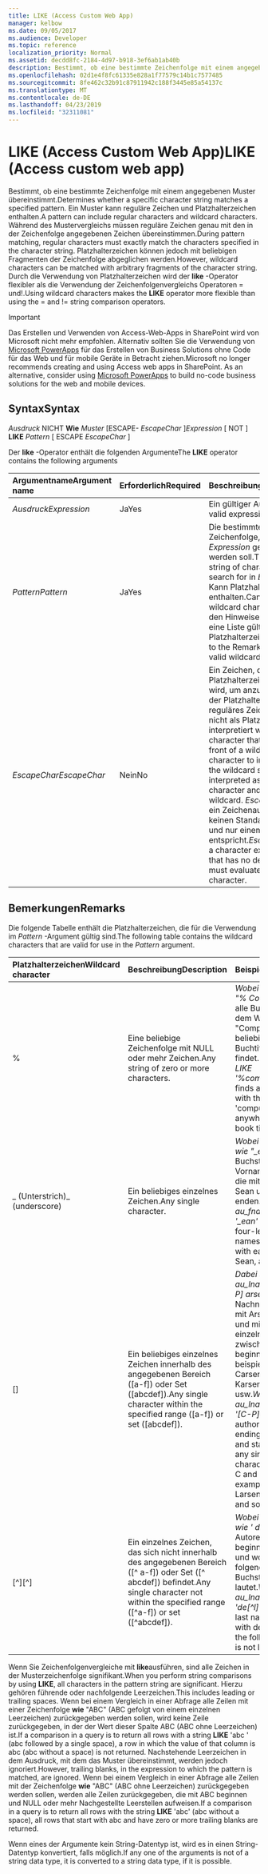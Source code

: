 ```yaml
---
title: LIKE (Access Custom Web App)
manager: kelbow
ms.date: 09/05/2017
ms.audience: Developer
ms.topic: reference
localization_priority: Normal
ms.assetid: decdd8fc-2184-4d97-b918-3ef6ab1ab40b
description: Bestimmt, ob eine bestimmte Zeichenfolge mit einem angegebenen Muster übereinstimmt. Ein Muster kann reguläre Zeichen und Platzhalterzeichen enthalten. Während des Mustervergleichs müssen reguläre Zeichen genau mit den in der Zeichenfolge angegebenen Zeichen übereinstimmen. Platzhalterzeichen können jedoch mit beliebigen Fragmenten der Zeichenfolge abgeglichen werden. Durch die Verwendung von Platzhalterzeichen wird der LIKE-Operator flexibler als die Verwendung der Zeichenfolgenvergleichs Operatoren = und!.
ms.openlocfilehash: 02d1e4f8fc61335e828a1f77579c14b1c7577485
ms.sourcegitcommit: 8fe462c32b91c87911942c188f3445e85a54137c
ms.translationtype: MT
ms.contentlocale: de-DE
ms.lasthandoff: 04/23/2019
ms.locfileid: "32311081"
---
```

# <a name="like-access-custom-web-app"></a><span data-ttu-id="9ea5e-107">LIKE (Access Custom Web App)</span><span class="sxs-lookup"><span data-stu-id="9ea5e-107">LIKE (Access custom web app)</span></span>

<span data-ttu-id="9ea5e-108">Bestimmt, ob eine bestimmte Zeichenfolge mit einem angegebenen Muster übereinstimmt.</span><span class="sxs-lookup"><span data-stu-id="9ea5e-108">Determines whether a specific character string matches a specified pattern.</span></span> <span data-ttu-id="9ea5e-109">Ein Muster kann reguläre Zeichen und Platzhalterzeichen enthalten.</span><span class="sxs-lookup"><span data-stu-id="9ea5e-109">A pattern can include regular characters and wildcard characters.</span></span> <span data-ttu-id="9ea5e-110">Während des Mustervergleichs müssen reguläre Zeichen genau mit den in der Zeichenfolge angegebenen Zeichen übereinstimmen.</span><span class="sxs-lookup"><span data-stu-id="9ea5e-110">During pattern matching, regular characters must exactly match the characters specified in the character string.</span></span> <span data-ttu-id="9ea5e-111">Platzhalterzeichen können jedoch mit beliebigen Fragmenten der Zeichenfolge abgeglichen werden.</span><span class="sxs-lookup"><span data-stu-id="9ea5e-111">However, wildcard characters can be matched with arbitrary fragments of the character string.</span></span> <span data-ttu-id="9ea5e-112">Durch die Verwendung von Platzhalterzeichen wird der **like** -Operator flexibler als die Verwendung der Zeichenfolgenvergleichs Operatoren = und!.</span><span class="sxs-lookup"><span data-stu-id="9ea5e-112">Using wildcard characters makes the **LIKE** operator more flexible than using the = and != string comparison operators.</span></span> 
  
> [!IMPORTANT]
> <span data-ttu-id="9ea5e-p103">Das Erstellen und Verwenden von Access-Web-Apps in SharePoint wird von Microsoft nicht mehr empfohlen. Alternativ sollten Sie die Verwendung von [Microsoft PowerApps](https://powerapps.microsoft.com/en-us/) für das Erstellen von Business Solutions ohne Code für das Web und für mobile Geräte in Betracht ziehen.</span><span class="sxs-lookup"><span data-stu-id="9ea5e-p103">Microsoft no longer recommends creating and using Access web apps in SharePoint. As an alternative, consider using [Microsoft PowerApps](https://powerapps.microsoft.com/en-us/) to build no-code business solutions for the web and mobile devices.</span></span> 
  
## <a name="syntax"></a><span data-ttu-id="9ea5e-115">Syntax</span><span class="sxs-lookup"><span data-stu-id="9ea5e-115">Syntax</span></span>

 <span data-ttu-id="9ea5e-116">*Ausdruck*  NICHT **Wie** *Muster*  [ESCAPE- *EscapeChar* ]</span><span class="sxs-lookup"><span data-stu-id="9ea5e-116">*Expression*  [ NOT ] **LIKE** *Pattern*  [ ESCAPE  *EscapeChar*  ]</span></span> 
  
<span data-ttu-id="9ea5e-117">Der **like** -Operator enthält die folgenden Argumente</span><span class="sxs-lookup"><span data-stu-id="9ea5e-117">The **LIKE** operator contains the following arguments</span></span> 
  
|<span data-ttu-id="9ea5e-118">**Argumentname**</span><span class="sxs-lookup"><span data-stu-id="9ea5e-118">**Argument name**</span></span>|<span data-ttu-id="9ea5e-119">**Erforderlich**</span><span class="sxs-lookup"><span data-stu-id="9ea5e-119">**Required**</span></span>|<span data-ttu-id="9ea5e-120">**Beschreibung**</span><span class="sxs-lookup"><span data-stu-id="9ea5e-120">**Description**</span></span>|
|:-----|:-----|:-----|
| <span data-ttu-id="9ea5e-121">*Ausdruck*</span><span class="sxs-lookup"><span data-stu-id="9ea5e-121">*Expression*</span></span>  <br/> |<span data-ttu-id="9ea5e-122">Ja</span><span class="sxs-lookup"><span data-stu-id="9ea5e-122">Yes</span></span>  <br/> |<span data-ttu-id="9ea5e-123">Ein gültiger Ausdruck.</span><span class="sxs-lookup"><span data-stu-id="9ea5e-123">A valid expression.</span></span>  <br/> |
| <span data-ttu-id="9ea5e-124">*Pattern*</span><span class="sxs-lookup"><span data-stu-id="9ea5e-124">*Pattern*</span></span>  <br/> |<span data-ttu-id="9ea5e-125">Ja</span><span class="sxs-lookup"><span data-stu-id="9ea5e-125">Yes</span></span>  <br/> |<span data-ttu-id="9ea5e-126">Die bestimmte Zeichenfolge, nach der in *Expression* gesucht werden soll.</span><span class="sxs-lookup"><span data-stu-id="9ea5e-126">The specific string of characters to search for in  *Expression*  .</span></span> <span data-ttu-id="9ea5e-127">Kann Platzhalterzeichen enthalten.</span><span class="sxs-lookup"><span data-stu-id="9ea5e-127">Can include wildcard characters.</span></span> <span data-ttu-id="9ea5e-128">In den Hinweisen finden Sie eine Liste gültiger Platzhalterzeichen.</span><span class="sxs-lookup"><span data-stu-id="9ea5e-128">Refer to the Remarks for a list of valid wildcard characters.</span></span>  <br/> |
| <span data-ttu-id="9ea5e-129">*EscapeChar*</span><span class="sxs-lookup"><span data-stu-id="9ea5e-129">*EscapeChar*</span></span>  <br/> |<span data-ttu-id="9ea5e-130">Nein</span><span class="sxs-lookup"><span data-stu-id="9ea5e-130">No</span></span>  <br/> |<span data-ttu-id="9ea5e-131">Ein Zeichen, das vor ein Platzhalterzeichen gestellt wird, um anzugeben, dass der Platzhalter als reguläres Zeichen und nicht als Platzhalter interpretiert werden soll.</span><span class="sxs-lookup"><span data-stu-id="9ea5e-131">A character that is put in front of a wildcard character to indicate that the wildcard should be interpreted as a regular character and not as a wildcard.</span></span>  <span data-ttu-id="9ea5e-132">*EscapeChar* ist ein Zeichenausdruck, der keinen Standardwert hat und nur einem Zeichen entspricht.</span><span class="sxs-lookup"><span data-stu-id="9ea5e-132">*EscapeChar*  is a character expression that has no default and must evaluate to only one character.</span></span>  <br/> |
   
## <a name="remarks"></a><span data-ttu-id="9ea5e-133">Bemerkungen</span><span class="sxs-lookup"><span data-stu-id="9ea5e-133">Remarks</span></span>

<span data-ttu-id="9ea5e-134">Die folgende Tabelle enthält die Platzhalterzeichen, die für die Verwendung im *Pattern* -Argument gültig sind.</span><span class="sxs-lookup"><span data-stu-id="9ea5e-134">The following table contains the wildcard characters that are valid for use in the  *Pattern*  argument.</span></span> 
  
|<span data-ttu-id="9ea5e-135">**Platzhalterzeichen**</span><span class="sxs-lookup"><span data-stu-id="9ea5e-135">**Wildcard character**</span></span>|<span data-ttu-id="9ea5e-136">**Beschreibung**</span><span class="sxs-lookup"><span data-stu-id="9ea5e-136">**Description**</span></span>|<span data-ttu-id="9ea5e-137">**Beispiel**</span><span class="sxs-lookup"><span data-stu-id="9ea5e-137">**Example**</span></span>|
|:-----|:-----|:-----|
|%  <br/> |<span data-ttu-id="9ea5e-138">Eine beliebige Zeichenfolge mit NULL oder mehr Zeichen.</span><span class="sxs-lookup"><span data-stu-id="9ea5e-138">Any string of zero or more characters.</span></span>  <br/> | <span data-ttu-id="9ea5e-139">*Wobei der Titel wie "% Computer%"* alle Buchtitel mit dem Wort "Computer" an beliebiger Stelle im Buchtitel findet.</span><span class="sxs-lookup"><span data-stu-id="9ea5e-139">*WHERE title LIKE '%computer%'*  finds all book titles with the word 'computer' anywhere in the book title.</span></span>  <br/> |
|<span data-ttu-id="9ea5e-140">_ (Unterstrich)</span><span class="sxs-lookup"><span data-stu-id="9ea5e-140">_ (underscore)</span></span>  <br/> |<span data-ttu-id="9ea5e-141">Ein beliebiges einzelnes Zeichen.</span><span class="sxs-lookup"><span data-stu-id="9ea5e-141">Any single character.</span></span>  <br/> | <span data-ttu-id="9ea5e-142">*Wobei AU_FNAME wie "_ean"* alle vier Buchstaben Vornamen findet, die mit EAN (Dean, Sean usw.) enden.</span><span class="sxs-lookup"><span data-stu-id="9ea5e-142">*WHERE au_fname LIKE '_ean'*  finds all four-letter first names that end with ean (Dean, Sean, and so on).</span></span>  <br/> |
|<span data-ttu-id="9ea5e-143">[]</span><span class="sxs-lookup"><span data-stu-id="9ea5e-143"></span></span>  <br/> |<span data-ttu-id="9ea5e-144">Ein beliebiges einzelnes Zeichen innerhalb des angegebenen Bereich ([a-f]) oder Set ([abcdef]).</span><span class="sxs-lookup"><span data-stu-id="9ea5e-144">Any single character within the specified range ([a-f]) or set ([abcdef]).</span></span>  <br/> | <span data-ttu-id="9ea5e-145">*Dabei sucht au_lname wie ' [C-P] arsen '* nach Nachnamen, die mit Arsen enden und mit einem einzelnen Zeichen zwischen C und P beginnen, beispielsweise Carsen, Larsen, Karsen usw.</span><span class="sxs-lookup"><span data-stu-id="9ea5e-145">*WHERE au_lname LIKE '[C-P]arsen'*  finds author last names ending with arsen and starting with any single character between C and P, for example Carsen, Larsen, Karsen, and so on.</span></span>  <br/> |
|<span data-ttu-id="9ea5e-146">[^]</span><span class="sxs-lookup"><span data-stu-id="9ea5e-146">[^]</span></span>  <br/> |<span data-ttu-id="9ea5e-147">Ein einzelnes Zeichen, das sich nicht innerhalb des angegebenen Bereich ([^ a-f]) oder Set ([^ abcdef]) befindet.</span><span class="sxs-lookup"><span data-stu-id="9ea5e-147">Any single character not within the specified range ([^a-f]) or set ([^abcdef]).</span></span>  <br/> | <span data-ttu-id="9ea5e-148">*Wobei au_lname wie ' de [^ l]% '* alle Autorennachnamen beginnend mit de und wobei der folgende Buchstabe nicht l lautet.</span><span class="sxs-lookup"><span data-stu-id="9ea5e-148">*WHERE au_lname LIKE 'de[^l]%'*  all author last names starting with de and where the following letter is not l.</span></span>  <br/> |
   
<span data-ttu-id="9ea5e-149">Wenn Sie Zeichenfolgenvergleiche mit **like**ausführen, sind alle Zeichen in der Musterzeichenfolge signifikant.</span><span class="sxs-lookup"><span data-stu-id="9ea5e-149">When you perform string comparisons by using **LIKE**, all characters in the pattern string are significant.</span></span> <span data-ttu-id="9ea5e-150">Hierzu gehören führende oder nachfolgende Leerzeichen.</span><span class="sxs-lookup"><span data-stu-id="9ea5e-150">This includes leading or trailing spaces.</span></span> <span data-ttu-id="9ea5e-151">Wenn bei einem Vergleich in einer Abfrage alle Zeilen mit einer Zeichenfolge **wie** "ABC" (ABC gefolgt von einem einzelnen Leerzeichen) zurückgegeben werden sollen, wird keine Zeile zurückgegeben, in der der Wert dieser Spalte ABC (ABC ohne Leerzeichen) ist.</span><span class="sxs-lookup"><span data-stu-id="9ea5e-151">If a comparison in a query is to return all rows with a string **LIKE** 'abc ' (abc followed by a single space), a row in which the value of that column is abc (abc without a space) is not returned.</span></span> <span data-ttu-id="9ea5e-152">Nachstehende Leerzeichen in dem Ausdruck, mit dem das Muster übereinstimmt, werden jedoch ignoriert.</span><span class="sxs-lookup"><span data-stu-id="9ea5e-152">However, trailing blanks, in the expression to which the pattern is matched, are ignored.</span></span> <span data-ttu-id="9ea5e-153">Wenn bei einem Vergleich in einer Abfrage alle Zeilen mit der Zeichenfolge **wie** "ABC" (ABC ohne Leerzeichen) zurückgegeben werden sollen, werden alle Zeilen zurückgegeben, die mit ABC beginnen und NULL oder mehr Nachgestellte Leerstellen aufweisen.</span><span class="sxs-lookup"><span data-stu-id="9ea5e-153">If a comparison in a query is to return all rows with the string **LIKE** 'abc' (abc without a space), all rows that start with abc and have zero or more trailing blanks are returned.</span></span> 
  
<span data-ttu-id="9ea5e-154">Wenn eines der Argumente kein String-Datentyp ist, wird es in einen String-Datentyp konvertiert, falls möglich.</span><span class="sxs-lookup"><span data-stu-id="9ea5e-154">If any one of the arguments is not of a string data type, it is converted to a string data type, if it is possible.</span></span>
  

